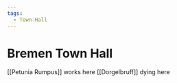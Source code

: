 ```yaml
---
tags:
  - Town-Hall
---
```

# Bremen Town Hall 

[[Petunia Rumpus]] works here
[[Dorgelbruff]] dying here